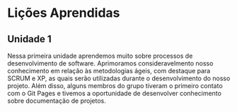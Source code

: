 # Lições Aprendidas

## Unidade 1

Nessa primeira unidade aprendemos muito sobre processos de desenvolvimento de software. Aprimoramos consideravelmento nosso conhecimento em relação às metodologias ágeis, com destaque para SCRUM e XP, as quais serão utilizadas durante o desenvolvimento do nosso projeto. Além disso, alguns membros do grupo tiveram o primeiro contato com o Git Pages e tivemos a oportunidade de desenvolver conhecimento sobre documentação de projetos.
